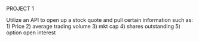 PROJECT 1

Utilize an API to open up a stock quote and pull certain information such as:
    1) Price
    2) average trading volume
    3) mkt cap
    4) shares outstanding
    5) option open interest